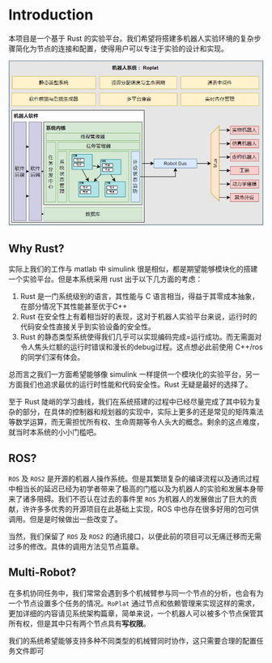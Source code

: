 # Introduction

本项目是一个基于 Rust 的实验平台。我们希望将搭建多机器人实验环境的复杂步骤简化为节点的连接和配置，使得用户可以专注于实验的设计和实现。

![图 0](images/Roplot.png)  

## Why Rust?

实际上我们的工作与 matlab 中 simulink 很是相似，都是期望能够模块化的搭建一个实验平台。但是本系统采用 rust 出于以下几方面的考虑：

1. Rust 是一门系统级别的语言，其性能与 C 语言相当，得益于其零成本抽象，在部分情况下其性能甚至优于C++
2. Rust 在安全性上有着相当好的表现，这对于机器人实验平台来说，运行时的代码安全性直接关乎到实验设备的安全性。
3. Rust 的静态类型系统使得我们几乎可以实现编码完成=运行成功。而无需面对令人焦头烂额的运行时错误和漫长的debug过程。这点想必此前使用 C++/ros 的同学们深有体会。

总而言之我们一方面希望能够像 simulink 一样提供一个模块化的实验平台，另一方面我们也追求最优的运行时性能和代码安全性。Rust 无疑是最好的选择了。

至于 Rust 陡峭的学习曲线，我们在系统搭建的过程中已经尽量完成了其中较为复杂的部分，在具体的控制器和规划器的实现中，实际上更多的还是常见的矩阵乘法等数学运算，而无需担忧所有权、生命周期等令人头大的概念。剩余的这点难度，就当时本系统的小小门槛吧。

## ROS?

`ROS` 及 `ROS2` 是开源的机器人操作系统。但是其繁琐复杂的编译流程以及通讯过程中相当长的延迟已经为初学者带来了极高的门槛以及为机器人的实验和发展本身带来了诸多阻碍。我们不否认在过去的事件里 `ROS` 为机器人的发展做出了巨大的贡献，许许多多优秀的开源项目在此基础上实现，ROS 中也存在很多好用的包可供调用。但是是时候做出一些改变了。

当然，我们保留了 `ROS` 及 `ROS2` 的通讯接口，以便此前的项目可以无痛迁移而无需过多的修改。具体的调用方法见节点篇章。

## Multi-Robot?

在多机协同任务中，我们常常会遇到多个机械臂参与同一个节点的分析，也会有为一个节点设置多个任务的情况。`RoPlat` 通过节点和依赖管理来实现这样的需求，更加详细的内容请见系统架构篇章，简单来说，一个机器人可以被多个节点保管其所有权，但是其中只有两个节点具有**写权限**。

我们的系统希望能够支持多种不同类型的机械臂同时协作，这只需要合理的配置任务文件即可

